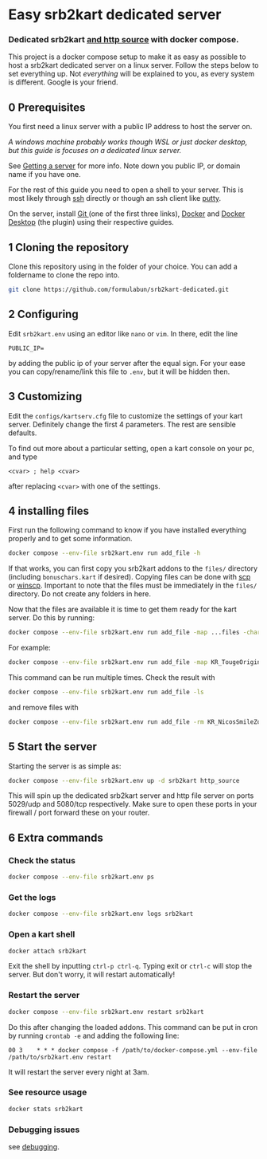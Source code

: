 # Easy srb2kart dedicated server

### Dedicated srb2kart <u>and http source</u> with docker compose.

This project is a docker compose setup to make it as easy as possible to host a srb2kart dedicated server on a linux server. Follow the steps below to set everything up. Not *everything* will be explained to you, as every system is different. Google is your friend.

## 0 Prerequisites

You first need a linux server with a public IP address to host the server on.

*A windows machine probably works though WSL or just docker desktop, but this guide is focuses on a dedicated linux server.*

See [Getting a server](./docs/getting-a-server.md) for more info. Note down you public IP, or domain name if you have one.

For the rest of this guide you need to open a shell to your server. This is most likely through [ssh](https://www.openssh.com/) directly or though an ssh client like [putty](https://putty.org/).

On the server, install [Git ](https://git-scm.com/downloads)(one of the first three links), [Docker](https://docs.docker.com/engine/install/) and [Docker Desktop](https://docs.docker.com/compose/install/) (the plugin) using their respective guides.

## 1 Cloning the repository

Clone this repository using in the folder of your choice. You can add a foldername to clone the repo into.

```sh
git clone https://github.com/formulabun/srb2kart-dedicated.git
```

## 2 Configuring

Edit `srb2kart.env` using an editor like `nano` or `vim`. In there, edit the line

```
PUBLIC_IP=
```

by adding the public ip of your server after the equal sign. For your ease you can copy/rename/link this file to `.env`, but it will be hidden then.

## 3 Customizing

Edit the `configs/kartserv.cfg` file to customize the settings of your kart server. Definitely change the first 4 parameters. The rest are sensible defaults.

To find out more about a particular setting, open a kart console on your pc, and type

```
<cvar> ; help <cvar>
```

after replacing `<cvar>` with one of the settings.

## 4 installing files

First run the following command to know if you have installed everything properly and to get some information.

```bash
docker compose --env-file srb2kart.env run add_file -h
```

If that works, you can first copy you srb2kart addons to the `files/` directory (including `bonuschars.kart` if desired). Copying files can be done with [scp](https://man.openbsd.org/scp.1) or [winscp](https://winscp.net/eng/index.php). Important to note that the files must be immediately in the `files/` directory. Do not create any folders in here.

Now that the files are available it is time to get them ready for the kart server. Do this by running:

```bash
docker compose --env-file srb2kart.env run add_file -map ...files -char ...files -mod ...files -custom num ...files
```

For example:

```bash
docker compose --env-file srb2kart.env run add_file -map KR_TougeOriginal_V1.pk3 KR_NicosSmileZone_v1.2.pk3 -char bonusfiles.kart -mod KL_HORNMOD-CE_V1.pk3 KL_AdvanceTricks-v1.pk3  -custom 00 KL_HOSTMOD_V16.pk3
```

This command can be run multiple times. Check the result with

```bash
docker compose --env-file srb2kart.env run add_file -ls
```

and remove files with

```bash
docker compose --env-file srb2kart.env run add_file -rm KR_NicosSmileZone_v1.2.pk3
```

## 5 Start the server

Starting the server is as simple as:

```bash
docker compose --env-file srb2kart.env up -d srb2kart http_source
```

This will spin up the dedicated srb2kart server and http file server on ports 5029/udp and 5080/tcp respectively. Make sure to open these ports in your firewall / port forward these on your router.

## 6 Extra commands

### Check the status

```bash
docker compose --env-file srb2kart.env ps
```

### Get the logs

```bash
docker compose --env-file srb2kart.env logs srb2kart
```

### Open a kart shell

```bash
docker attach srb2kart
```

Exit the shell by inputting `ctrl-p ctrl-q`. Typing exit or `ctrl-c` will stop the server. But don't worry, it will restart automatically!

### Restart the server

```bash
docker compose --env-file srb2kart.env restart srb2kart
```

Do this after changing the loaded addons. This command can be put in cron by running `crontab -e` and adding the following line:

```
00 3    * * * docker compose -f /path/to/docker-compose.yml --env-file /path/to/srb2kart.env restart
```

It will restart the server every night at 3am.

### See resource usage

```bash
docker stats srb2kart
```

### Debugging issues

see [debugging](./docs/debugging.md).